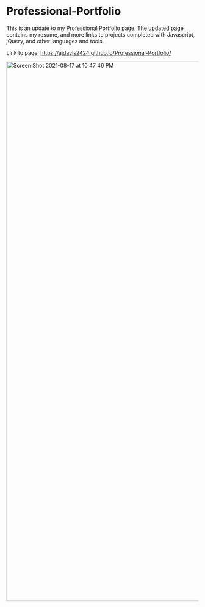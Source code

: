 # Professional-Portfolio
This is an update to my Professional Portfolio page. The updated page contains my resume, and more links to projects completed with Javascript, jQuery, and other languages and tools.

Link to page: https://ajdavis2424.github.io/Professional-Portfolio/ 

<img width="1415" alt="Screen Shot 2021-08-17 at 10 47 46 PM" src="https://user-images.githubusercontent.com/85590236/129828975-ec4e414e-1657-41c5-838a-dbaa3450b678.png">
